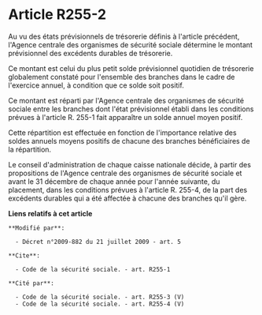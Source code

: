 # Article R255-2

Au vu des états prévisionnels de trésorerie définis à l'article précédent, l'Agence centrale des organismes de sécurité
sociale détermine le montant prévisionnel des excédents durables de trésorerie. 

Ce montant est celui du plus petit solde prévisionnel quotidien de trésorerie globalement constaté pour l'ensemble des
branches dans le cadre de l'exercice annuel, à condition que ce solde soit positif. 

Ce montant est réparti par l'Agence centrale des organismes de sécurité sociale entre les branches dont l'état prévisionnel
établi dans les conditions prévues à l'article R. 255-1 fait apparaître un solde annuel moyen positif. 

Cette répartition est effectuée en fonction de l'importance relative des soldes annuels moyens positifs de chacune des
branches bénéficiaires de la répartition. 

Le conseil d'administration de chaque caisse nationale décide, à partir des propositions de l'Agence centrale des organismes
de sécurité sociale et avant le 31 décembre de chaque année pour l'année suivante, du placement, dans les conditions prévues
à l'article R. 255-4, de la part des excédents durables qui a été affectée à chacune des branches qu'il gère.

**Liens relatifs à cet article**

	**Modifié par**:

	  - Décret n°2009-882 du 21 juillet 2009 - art. 5

	**Cite**:

	  - Code de la sécurité sociale. - art. R255-1

	**Cité par**:

	  - Code de la sécurité sociale. - art. R255-3 (V)
	  - Code de la sécurité sociale. - art. R255-4 (V)
